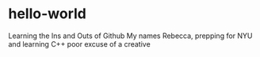 # hello-world
Learning the Ins and Outs of Github
My names Rebecca, prepping for NYU 
and learning C++
poor excuse of a creative 
